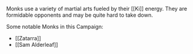 Monks use a variety of martial arts fueled by their [[Ki]] energy. They are formidable opponents and may be quite hard to take down.

Some notable Monks in this Campaign:
* [[Zatarra]]
* [[Sam Alderleaf]]